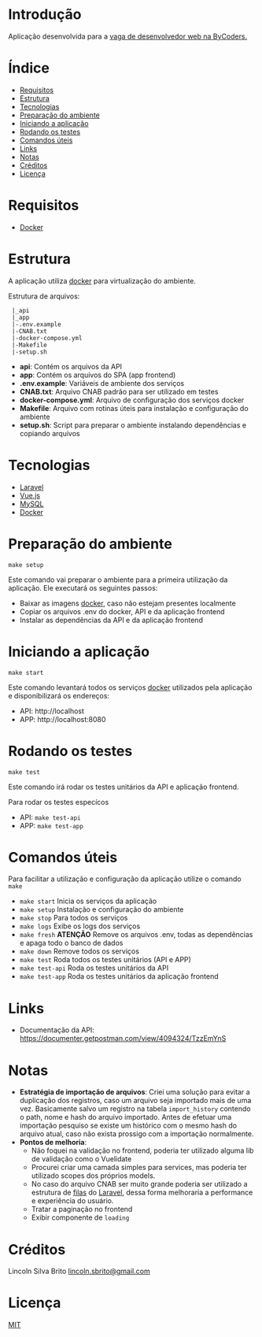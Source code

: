 # Introdução

Aplicação desenvolvida para a [vaga de desenvolvedor web na ByCoders.](INSTRUCTIONS.md)

# Índice
- [Requisitos](#requisitos)
- [Estrutura](#estrutura)
- [Tecnologias](#tecnologias)
- [Preparação do ambiente](#preparação-do-ambiente)
- [Iniciando a aplicação](#iniciando-a-aplicação)
- [Rodando os testes](#rodando-os-testes)
- [Comandos úteis](#comandos-úteis)
- [Links](#links)
- [Notas](#notas)
- [Créditos](#créditos)
- [Licença](#licença)

# Requisitos
- [Docker][docker]

# Estrutura
A aplicação utiliza [docker] para virtualização do ambiente.

Estrutura de arquivos:

```
 |_api
 |_app
 |-.env.example
 |-CNAB.txt
 |-docker-compose.yml
 |-Makefile
 |-setup.sh
``` 
- **api**: Contém os arquivos da API
- **app**: Contém os arquivos do SPA (app frontend)
- **.env.example**: Variáveis de ambiente dos serviços
- **CNAB.txt**: Arquivo CNAB padrão para ser utilizado em testes
- **docker-compose.yml**: Arquivo de configuração dos serviços docker
- **Makefile**: Arquivo com rotinas úteis para instalação e configuração do ambiente
- **setup.sh**: Script para preparar o ambiente instalando dependências e copiando arquivos

# Tecnologias
- [Laravel][laravel]
- [Vue.js][vue]
- [MySQL][mysql]
- [Docker][docker]

# Preparação do ambiente
```
make setup
```
Este comando vai preparar o ambiente para a primeira utilização da aplicação. 
Ele executará os seguintes passos: 
- Baixar as imagens [docker], caso não estejam presentes localmente
- Copiar os arquivos .env do docker, API e da aplicação frontend
- Instalar as dependências da API e da aplicação frontend

# Iniciando a aplicação
```
make start
```
Este comando levantará todos os serviços [docker] utilizados pela aplicação
e disponibilizará os endereços:
- API: http://localhost
- APP: http://localhost:8080

# Rodando os testes
```
make test
```
Este comando irá rodar os testes unitários da API e aplicação frontend.

Para rodar os testes especícos
- API: ```make test-api```
- APP: ```make test-app```

# Comandos úteis
Para facilitar a utilização e configuração da aplicação utilize o comando `make`

- `make start` Inicia os serviços da aplicação
- `make setup` Instalação e configuração do ambiente
- `make stop` Para todos os serviços
- `make logs` Exibe os logs dos serviços
- `make fresh` **ATENÇÃO** Remove os arquivos .env, todas as dependências e apaga todo o banco de dados
- `make down` Remove todos os serviços
- `make test` Roda todos os testes unitários (API e APP)
- `make test-api` Roda os testes unitários da API
- `make test-app` Roda os testes unitários da aplicação frontend


# Links
- Documentação da API: https://documenter.getpostman.com/view/4094324/TzzEmYnS

# Notas

- **Estratégia de importação de arquivos**: 
Criei uma solução para evitar a duplicação dos registros, caso um arquivo seja importado mais de uma vez. Basicamente salvo um registro na tabela `import_history`
contendo o path, nome e hash do arquivo importado. Antes de efetuar uma importação pesquiso se existe um histórico com o mesmo hash do arquivo atual, caso não exista prossigo com a importação normalmente.
- **Pontos de melhoria**: 
  - Não foquei na validação no frontend, poderia ter utilizado alguma lib de validação como o Vuelidate
  - Procurei criar uma camada simples para services, mas poderia ter utilizado scopes dos próprios models.
  - No caso do arquivo CNAB ser muito grande poderia ser utilizado a estrutura de [filas](https://laravel.com/docs/7.x/queues) do [Laravel][laravel],
dessa forma melhoraria a performance e experiência do usuário.
  - Tratar a paginação no frontend
  - Exibir componente de `loading`

# Créditos
Lincoln Silva Brito <lincoln.sbrito@gmail.com>

# Licença
[MIT]

[github]:https://github.com
[laravel]:https://laravel.com/
[vue]:https://vuejs.org/
[mysql]:https://www.mysql.com/
[docker]:https://www.docker.com/
[mit]:http://opensource.org/licenses/MIT